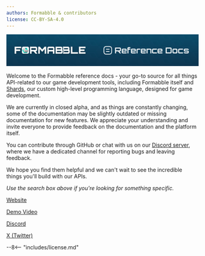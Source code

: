 ```yaml
---
authors: Formabble & contributors
license: CC-BY-SA-4.0
---
```


![](assets/DocsHeader.png)

Welcome to the Formabble reference docs - your go-to source for all things API-related to our game development tools, including Formabble itself and [Shards](https://voidtarget.substack.com/p/shards-coding-simplicity-and-power), our custom high-level programming language, designed for game development.

We are currently in closed alpha, and as things are constantly changing, some of the documentation may be slightly outdated or missing documentation for new features. We appreciate your understanding and invite everyone to provide feedback on the documentation and the platform itself.

You can contribute through GitHub or chat with us on our [Discord server](https://discord.formabble.com/), where we have a dedicated channel for reporting bugs and leaving feedback.

We hope you find them helpful and we can't wait to see the incredible things you'll build with our APIs.

*Use the search box above if you're looking for something specific.*

[Website](https://formabble.com/)

[Demo Video](https://youtu.be/n_JNNqIvQ5M)

[Discord](https://discord.formabble.com/)

[X (Twitter)](https://twitter.com/formabble)

--8<-- "includes/license.md"
